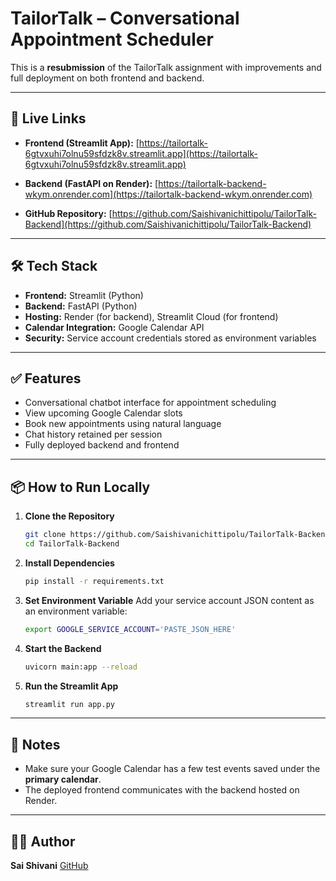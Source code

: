 # TailorTalk – Conversational Appointment Scheduler

This is a **resubmission** of the TailorTalk assignment with improvements and full deployment on both frontend and backend.

---

## 🔗 Live Links

* **Frontend (Streamlit App):**
  [https://tailortalk-6gtvxuhi7olnu59sfdzk8v.streamlit.app](https://tailortalk-6gtvxuhi7olnu59sfdzk8v.streamlit.app)

* **Backend (FastAPI on Render):**
  [https://tailortalk-backend-wkym.onrender.com](https://tailortalk-backend-wkym.onrender.com)

* **GitHub Repository:**
  [https://github.com/Saishivanichittipolu/TailorTalk-Backend](https://github.com/Saishivanichittipolu/TailorTalk-Backend)

---

## 🛠 Tech Stack

* **Frontend:** Streamlit (Python)
* **Backend:** FastAPI (Python)
* **Hosting:** Render (for backend), Streamlit Cloud (for frontend)
* **Calendar Integration:** Google Calendar API
* **Security:** Service account credentials stored as environment variables

---

## ✅ Features

* Conversational chatbot interface for appointment scheduling
* View upcoming Google Calendar slots
* Book new appointments using natural language
* Chat history retained per session
* Fully deployed backend and frontend

---

## 📦 How to Run Locally

1. **Clone the Repository**

   ```bash
   git clone https://github.com/Saishivanichittipolu/TailorTalk-Backend.git
   cd TailorTalk-Backend
   ```

2. **Install Dependencies**

   ```bash
   pip install -r requirements.txt
   ```

3. **Set Environment Variable**
   Add your service account JSON content as an environment variable:

   ```bash
   export GOOGLE_SERVICE_ACCOUNT='PASTE_JSON_HERE'
   ```

4. **Start the Backend**

   ```bash
   uvicorn main:app --reload
   ```

5. **Run the Streamlit App**

   ```bash
   streamlit run app.py
   ```

---

## 📌 Notes

* Make sure your Google Calendar has a few test events saved under the **primary calendar**.
* The deployed frontend communicates with the backend hosted on Render.

---

## 🙋‍♀️ Author

**Sai Shivani**
[GitHub](https://github.com/Saishivanichittipolu)
